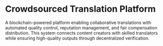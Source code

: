 # Crowdsourced Translation Platform
 A blockchain-powered platform enabling collaborative translations with automated quality control, reputation management, and fair compensation distribution. This system connects content creators with skilled translators while ensuring high-quality outputs through decentralized verification.
